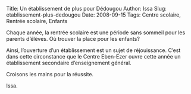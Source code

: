 Title: Un établissement de plus pour Dédougou
Author: Issa
Slug: etablissement-plus-dedougou
Date: 2008-09-15
Tags: Centre scolaire, Rentrée scolaire, Enfants

Chaque année, la rentrée scolaire est une période sans sommeil pour les parents d’élèves. Où trouver la place pour les enfants?

Ainsi, l’ouverture d’un établissement est un sujet de réjouissance. C’est dans cette circonstance que le Centre Eben-Ezer ouvre cette année un établissement secondaire d’enseignement général.

Croisons les mains pour la réussite.

Issa.
